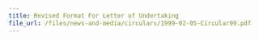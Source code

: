 ```yaml
---
title: Revised Format For Letter of Undertaking
file_url: /files/news-and-media/circulars/1999-02-05-Circular99.pdf
---
```


